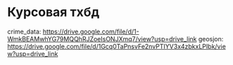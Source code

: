 # Курсовая тхбд
crime_data: https://drive.google.com/file/d/1-WmkBEAMwhYG79MQQhRJZoeIsONJXmq7/view?usp=drive_link
geosjon: https://drive.google.com/file/d/1Gcq0TaPnsvFe2nvPTIYV3x4zbkxLPIbk/view?usp=drive_link
